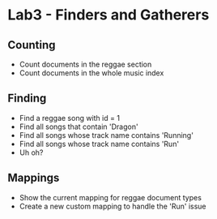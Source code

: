 # Lab3 - Finders and Gatherers

## Counting
+ Count documents in the reggae section
+ Count documents in the whole music index

## Finding
+ Find a reggae song with id = 1
+ Find all songs that contain 'Dragon'
+ Find all songs whose track name contains 'Running'
+ Find all songs whose track name contains 'Run'
+ Uh oh?

## Mappings
+ Show the current mapping for reggae document types
+ Create a new custom mapping to handle the 'Run' issue
